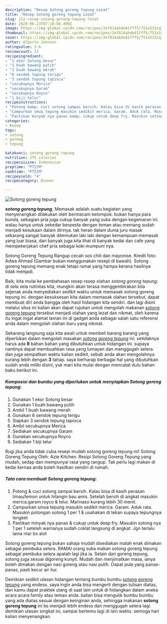 ```yaml
---
description: "Resep Sotong goreng tepung Lezat"
title: "Resep Sotong goreng tepung Lezat"
slug: 122-resep-sotong-goreng-tepung-lezat
date: 2020-06-23T07:18:04.499Z
image: https://img-global.cpcdn.com/recipes/2ef814abde41fff5/751x532cq70/sotong-goreng-tepung-foto-resep-utama.jpg
thumbnail: https://img-global.cpcdn.com/recipes/2ef814abde41fff5/751x532cq70/sotong-goreng-tepung-foto-resep-utama.jpg
cover: https://img-global.cpcdn.com/recipes/2ef814abde41fff5/751x532cq70/sotong-goreng-tepung-foto-resep-utama.jpg
author: Alberta Johnson
ratingvalue: 3.6
reviewcount: 13
recipeingredient:
- "1 ekor Sotong besar"
- "1 buah bawang putih"
- "1 buah bawang merah"
- "6 sendok tepung terigu"
- "3 sendok tepung tapioca"
- "secukupnya Merica"
- "secukupnya Garam"
- "secukupnya Royco"
- "1 biji telur"
recipeinstructions:
- "Potong &amp; cuci sotong sampai bersih. Kalau bisa di kasih perasan limau/lemon untuk hilangin bau amis. Setelah bersih di angkat masukin merica.garam.royco &amp; telur. Marinaso kurang lebih 30 menit."
- "Campurkan smua tepung masukin sedikit merica. Garam. Aduk rata. Masukin potongan sotong 1 per 1 &amp; usahakan di tekan supaya tepungnya lengket"
- "Pastikan minyak nya panas &amp; cukup untuk deep fry. Masukin sotong nya 1 per 1 setelah warnanya sudah coklat langsung di angkat. Jgn terlalu lama ntar bs alot"
categories:
- Resep
tags:
- sotong
- goreng
- tepung

katakunci: sotong goreng tepung 
nutrition: 275 calories
recipecuisine: Indonesian
preptime: "PT27M"
cooktime: "PT51M"
recipeyield: "4"
recipecategory: Dinner

---
```



![Sotong goreng tepung](https://img-global.cpcdn.com/recipes/2ef814abde41fff5/751x532cq70/sotong-goreng-tepung-foto-resep-utama.jpg)

<b><i>sotong goreng tepung</i></b>, Memasak adalah suatu kegiatan yang menyenangkan dilakukan oleh bermacam kelompok. bukan hanya para bunda, sebagian pria juga cukup banyak yang suka dengan kegemaran ini. walau hanya untuk sekedar berpesta dengan teman atau memang sudah menjadi kesukaan dalam dirinya. tak heran dalam dunia juru masak sekarang sangat banyak ditemukan laki laki dengan kemampuan memasak yang luar biasa, dan banyak juga kita lihat di banyak kedai dan cafe yang mempekerjakan chef pria sebagai koki mumpuni nya.

Sotong Goreng Tepung Rangup cecah sos chili dan mayonise. Kredit foto: Adwa Ahmad (Gambar bukan menggunakan resepi di bawah). Sotong goreng tepung memang enak tetapi ramai yang hampa kerana hasilnya tidak menjadi.

Baik, kita mulai ke pembahasan resep resep olahan <i>sotong goreng tepung</i>. di sela sela rutinitas kita, mungkin akan terasa menggembirakan bila sejenak anda menyediakan sedikit waktu untuk memasak sotong goreng tepung ini. dengan kesuksesan kita dalam memasak olahan tersebut, dapat membuat diri anda bangga oleh hasil hidangan kita sendiri. dan lagi disini melalui situs ini kalian akan dapat rujukan untuk mengolah makanan <u>sotong goreng tepung</u> tersebut menjadi olahan yang lezat dan nikmat, oleh karena itu ingat ingat alamat laman ini di gadget anda sebagai salah satu referensi anda dalam mengolah olahan baru yang nikmat.


Sekarang langsung saja kita awali untuk membeli barang barang yang diperlukan dalam mengolah masakan <u><i>sotong goreng tepung</i></u> ini. setidaknya harus ada <b>9</b> bahan bahan yang dibutuhkan untuk hidangan ini. supaya nantinya dapat membuahkan rasa yang lumayan dan menggugah selera. dan juga sempatkan waktu kalian sedikit, sebab anda akan mengolahnya kurang lebih dengan <b>3</b> tahap. saya berharap berbagai hal yang dibutuhkan sudah anda miliki disini, yuk mari kita mulai dengan mencatat dulu bahan baku berikut ini.

<!--inarticleads1-->

##### Komposisi dan bumbu yang diperlukan untuk menyiapkan Sotong goreng tepung:

1. Gunakan 1 ekor Sotong besar
1. Gunakan 1 buah bawang putih
1. Ambil 1 buah bawang merah
1. Gunakan 6 sendok tepung terigu
1. Siapkan 3 sendok tepung tapioca
1. Ambil secukupnya Merica
1. Sediakan secukupnya Garam
1. Gunakan secukupnya Royco
1. Sediakan 1 biji telur


Rugi jika anda tidak cuba resepi mudah sotong goreng tepung ini! Sotong Goreng Tepung Oleh: Azie Kitchen. Resipi Sotong Goreng Tepung yang mudah, sedap dan mempunyai rasa yang rangup. Tak perlu lagi makan di kedai kernaa anda boleh hasilkan sendiri di rumah. 

<!--inarticleads2-->

##### Tata cara membuat Sotong goreng tepung:

1. Potong &amp; cuci sotong sampai bersih. Kalau bisa di kasih perasan limau/lemon untuk hilangin bau amis. Setelah bersih di angkat masukin merica.garam.royco &amp; telur. Marinaso kurang lebih 30 menit.
1. Campurkan smua tepung masukin sedikit merica. Garam. Aduk rata. Masukin potongan sotong 1 per 1 &amp; usahakan di tekan supaya tepungnya lengket
1. Pastikan minyak nya panas &amp; cukup untuk deep fry. Masukin sotong nya 1 per 1 setelah warnanya sudah coklat langsung di angkat. Jgn terlalu lama ntar bs alot


Sotong goreng tepung bukan sahaja mudah disediakan malah enak dimakan sebagai pembuka selera. RAMAI orang suka makan sotong goreng tepung sebagai pembuka selera apatah lagi jika ia. Selain dari goreng tepung, sotong juga sesuai digoreng kunyit. Mudah dan menjimatkan masa, ianya boleh dimakan dengan nasi goreng atau nasi putih. Dapat pula yang panas-panas, pasti kecur air liur. 

Demikian sedikit ulasan hidangan tentang bumbu bumbu <u>sotong goreng tepung</u> yang endess. saya ingin anda bisa mengerti dengan tulisan diatas, dan kamu dapat praktek ulang di saat lain untuk di hidangkan dalam aneka acara acara family atau teman anda. kalian bisa mengulik bumbu bumbu yang ada diatas sesuai dengan keinginan anda, sehingga makanan <b>sotong goreng tepung</b> ini bs menjadi lebih endess dan menggugah selera lagi. demikian ulasan singkat ini, sampai bertemu lagi di lain waktu. semoga hari kalian menyenangkan.
